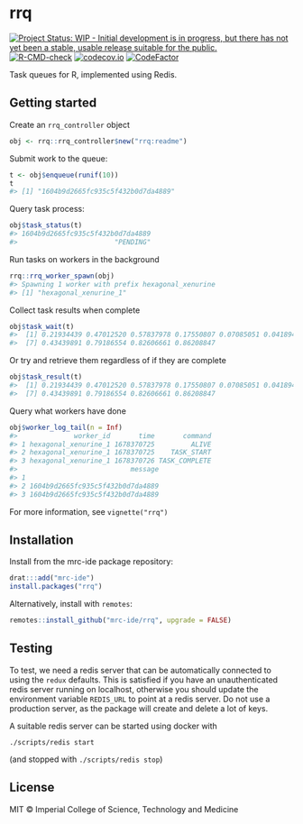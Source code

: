 <!-- README.md is generated from README.Rmd. Please edit that file -->



# rrq

<!-- badges: start -->
[![Project Status: WIP - Initial development is in progress, but there has not yet been a stable, usable release suitable for the public.](https://www.repostatus.org/badges/latest/wip.svg)](https://www.repostatus.org/#wip)
[![R-CMD-check](https://github.com/mrc-ide/rrq/actions/workflows/R-CMD-check.yaml/badge.svg)](https://github.com/mrc-ide/rrq/actions/workflows/R-CMD-check.yaml)
[![codecov.io](https://codecov.io/github/mrc-ide/rrq/coverage.svg?branch=master)](https://codecov.io/github/mrc-ide/rrq?branch=master)
[![CodeFactor](https://www.codefactor.io/repository/github/mrc-ide/rrq/badge)](https://www.codefactor.io/repository/github/mrc-ide/rrq)
<!-- badges: end -->

Task queues for R, implemented using Redis.

## Getting started

Create an `rrq_controller` object


```r
obj <- rrq::rrq_controller$new("rrq:readme")
```

Submit work to the queue:


```r
t <- obj$enqueue(runif(10))
t
#> [1] "1604b9d2665fc935c5f432b0d7da4889"
```

Query task process:


```r
obj$task_status(t)
#> 1604b9d2665fc935c5f432b0d7da4889
#>                        "PENDING"
```

Run tasks on workers in the background


```r
rrq::rrq_worker_spawn(obj)
#> Spawning 1 worker with prefix hexagonal_xenurine
#> [1] "hexagonal_xenurine_1"
```

Collect task results when complete


```r
obj$task_wait(t)
#>  [1] 0.21934439 0.47012520 0.57837978 0.17550807 0.07085051 0.04189457
#>  [7] 0.43439891 0.79186554 0.82606661 0.86208847
```

Or try and retrieve them regardless of if they are complete


```r
obj$task_result(t)
#>  [1] 0.21934439 0.47012520 0.57837978 0.17550807 0.07085051 0.04189457
#>  [7] 0.43439891 0.79186554 0.82606661 0.86208847
```

Query what workers have done


```r
obj$worker_log_tail(n = Inf)
#>              worker_id       time       command
#> 1 hexagonal_xenurine_1 1678370725         ALIVE
#> 2 hexagonal_xenurine_1 1678370725    TASK_START
#> 3 hexagonal_xenurine_1 1678370726 TASK_COMPLETE
#>                            message
#> 1
#> 2 1604b9d2665fc935c5f432b0d7da4889
#> 3 1604b9d2665fc935c5f432b0d7da4889
```

For more information, see `vignette("rrq")`



## Installation

Install from the mrc-ide package repository:

```r
drat:::add("mrc-ide")
install.packages("rrq")
```

Alternatively, install with `remotes`:

```r
remotes::install_github("mrc-ide/rrq", upgrade = FALSE)
```

## Testing

To test, we need a redis server that can be automatically connected to using the `redux` defaults.  This is satisfied if you have an unauthenticated redis server running on localhost, otherwise you should update the environment variable `REDIS_URL` to point at a redis server.  Do not use a production server, as the package will create and delete a lot of keys.

A suitable redis server can be started using docker with

```
./scripts/redis start
```

(and stopped with `./scripts/redis stop`)

## License

MIT © Imperial College of Science, Technology and Medicine
